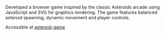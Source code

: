 Developed a browser game inspired by the classic Asteroids arcade using JavaScript and SVG for graphics rendering.
The game features balanced asteroid spawning, dynamic movement and player controls.

Accessible at [asteroid-game](https://neacsudavid22.github.io/Asteroids-game-in-Javascript.github.io/)
